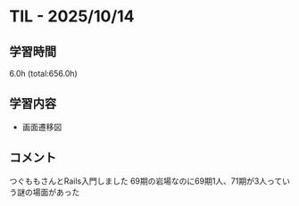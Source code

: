 # TIL - 2025/10/14

## 学習時間
6.0h (total:656.0h)

## 学習内容
- 画面遷移図

## コメント
つぐももさんとRails入門しました
69期の岩場なのに69期1人、71期が3人っていう謎の場面があった
